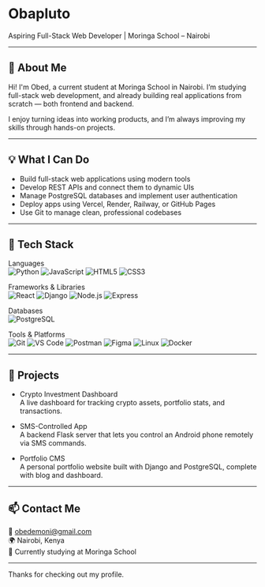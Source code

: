# Obapluto

Aspiring Full-Stack Web Developer | Moringa School – Nairobi

---

## 👋 About Me

Hi! I'm Obed, a current student at Moringa School in Nairobi. I’m studying full-stack web development, and already building real applications from scratch — both frontend and backend.

I enjoy turning ideas into working products, and I’m always improving my skills through hands-on projects.

---

## 💡 What I Can Do

- Build full-stack web applications using modern tools
- Develop REST APIs and connect them to dynamic UIs
- Manage PostgreSQL databases and implement user authentication
- Deploy apps using Vercel, Render, Railway, or GitHub Pages
- Use Git to manage clean, professional codebases

---

## 🧰 Tech Stack

Languages  
![Python](https://img.shields.io/badge/Python-3776AB?style=flat&logo=python&logoColor=white)
![JavaScript](https://img.shields.io/badge/JavaScript-F7DF1E?style=flat&logo=javascript&logoColor=black)
![HTML5](https://img.shields.io/badge/HTML5-E34F26?style=flat&logo=html5&logoColor=white)
![CSS3](https://img.shields.io/badge/CSS3-1572B6?style=flat&logo=css3&logoColor=white)

Frameworks & Libraries  
![React](https://img.shields.io/badge/React-20232A?style=flat&logo=react&logoColor=61DAFB)
![Django](https://img.shields.io/badge/Django-092E20?style=flat&logo=django&logoColor=white)
![Node.js](https://img.shields.io/badge/Node.js-339933?style=flat&logo=node.js&logoColor=white)
![Express](https://img.shields.io/badge/Express.js-000000?style=flat&logo=express&logoColor=white)

Databases  
![PostgreSQL](https://img.shields.io/badge/PostgreSQL-316192?style=flat&logo=postgresql&logoColor=white)

Tools & Platforms  
![Git](https://img.shields.io/badge/Git-F05032?style=flat&logo=git&logoColor=white)
![VS Code](https://img.shields.io/badge/VS_Code-007ACC?style=flat&logo=visual-studio-code&logoColor=white)
![Postman](https://img.shields.io/badge/Postman-FF6C37?style=flat&logo=postman&logoColor=white)
![Figma](https://img.shields.io/badge/Figma-F24E1E?style=flat&logo=figma&logoColor=white)
![Linux](https://img.shields.io/badge/Linux-FCC624?style=flat&logo=linux&logoColor=black)
![Docker](https://img.shields.io/badge/Docker-2496ED?style=flat&logo=docker&logoColor=white)

---

## 🚀 Projects

- Crypto Investment Dashboard  
  A live dashboard for tracking crypto assets, portfolio stats, and transactions.

- SMS-Controlled App  
  A backend Flask server that lets you control an Android phone remotely via SMS commands.

- Portfolio CMS  
  A personal portfolio website built with Django and PostgreSQL, complete with blog and dashboard.

---

## 📫 Contact Me

📧 obedemoni@gmail.com  
🌍 Nairobi, Kenya  
📘 Currently studying at Moringa School

---

Thanks for checking out my profile.
